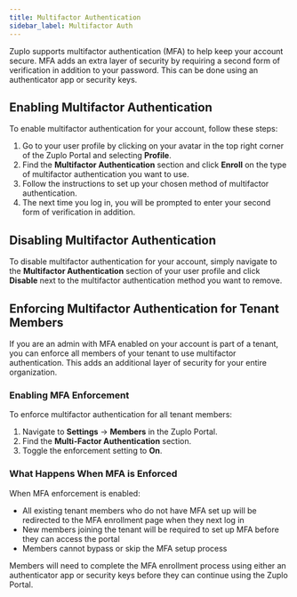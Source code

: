 ```yaml
---
title: Multifactor Authentication
sidebar_label: Multifactor Auth
---
```


Zuplo supports multifactor authentication (MFA) to help keep your account
secure. MFA adds an extra layer of security by requiring a second form of
verification in addition to your password. This can be done using an
authenticator app or security keys.

## Enabling Multifactor Authentication

To enable multifactor authentication for your account, follow these steps:

<Stepper>

1. Go to your user profile by clicking on your avatar in the top right corner of
   the Zuplo Portal and selecting **Profile**.
1. Find the **Multifactor Authentication** section and click **Enroll** on the
   type of multifactor authentication you want to use.
1. Follow the instructions to set up your chosen method of multifactor
   authentication.
1. The next time you log in, you will be prompted to enter your second form of
   verification in addition.

</Stepper>

## Disabling Multifactor Authentication

To disable multifactor authentication for your account, simply navigate to the
**Multifactor Authentication** section of your user profile and click
**Disable** next to the multifactor authentication method you want to remove.

## Enforcing Multifactor Authentication for Tenant Members

If you are an admin with MFA enabled on your account is part of a tenant, you
can enforce all members of your tenant to use multifactor authentication. This
adds an additional layer of security for your entire organization.

### Enabling MFA Enforcement

To enforce multifactor authentication for all tenant members:

<Stepper>

1. Navigate to **Settings** → **Members** in the Zuplo Portal.
1. Find the **Multi-Factor Authentication** section.
1. Toggle the enforcement setting to **On**.

</Stepper>

### What Happens When MFA is Enforced

When MFA enforcement is enabled:

- All existing tenant members who do not have MFA set up will be redirected to
  the MFA enrollment page when they next log in
- New members joining the tenant will be required to set up MFA before they can
  access the portal
- Members cannot bypass or skip the MFA setup process

Members will need to complete the MFA enrollment process using either an
authenticator app or security keys before they can continue using the Zuplo
Portal.
